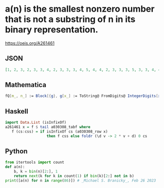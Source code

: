 # a\(n\) is the smallest nonzero number that is not a substring of n in its binary representation\.
https://oeis.org/A261461
## JSON
```JSON
[1, 2, 3, 2, 3, 3, 4, 2, 3, 3, 3, 4, 5, 4, 4, 2, 3, 3, 3, 5, 3, 3, 4, 4, 5, 5, 4, 4, 5, 4, 4, 2, 3, 3, 3, 5, 3, 3, 5, 5, 3, 3, 3, 4, 7, 4, 4, 4, 5, 5, 5, 5, 7, 4, 4, 4, 5, 5, 4, 4, 5, 4, 4, 2, 3, 3, 3, 5, 3, 3, 5, 5, 3, 3, 3, 6, 5, 7, 5, 5, 3, 3, 3, 6, 3, 3]
```
## Mathematica
```Mathematica
fQ[m_, n_] := Block[{g}, g[x_] := ToString@ FromDigits@ IntegerDigits[x, 2]; StringContainsQ[g@ n, g@ m]]; Table[k = 1; While[fQ[k, n] && k < n, k++]; k, {n, 85}] (* _Michael De Vlieger_, Sep 21 2015 *)
```
## Haskell
```Haskell
import Data.List (isInfixOf)
a261461 x = f $ tail a030308_tabf where
   f (cs:css) = if isInfixOf cs (a030308_row x)
                   then f css else foldr (\d v -> 2 * v + d) 0 cs
```
## Python
```Python
from itertools import count
def a(n):
    b, k = bin(n)[2:], 1
    return next(k for k in count(1) if bin(k)[2:] not in b)
print([a(n) for n in range(86)]) # _Michael S. Branicky_, Feb 26 2023
```
